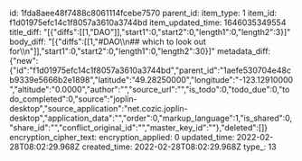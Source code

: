 id: 1fda8aee48f7488c8061114fcebe7570
parent_id: 
item_type: 1
item_id: f1d01975efc14c1f8057a3610a3744bd
item_updated_time: 1646035349554
title_diff: "[{\"diffs\":[[1,\"DAO\"]],\"start1\":0,\"start2\":0,\"length1\":0,\"length2\":3}]"
body_diff: "[{\"diffs\":[[1,\"#DAO\\\n## which to look out for\\\n\"]],\"start1\":0,\"start2\":0,\"length1\":0,\"length2\":30}]"
metadata_diff: {"new":{"id":"f1d01975efc14c1f8057a3610a3744bd","parent_id":"1aefe530704e48cb9339e5666b2e1898","latitude":"49.28250000","longitude":"-123.12910000","altitude":"0.0000","author":"","source_url":"","is_todo":0,"todo_due":0,"todo_completed":0,"source":"joplin-desktop","source_application":"net.cozic.joplin-desktop","application_data":"","order":0,"markup_language":1,"is_shared":0,"share_id":"","conflict_original_id":"","master_key_id":""},"deleted":[]}
encryption_cipher_text: 
encryption_applied: 0
updated_time: 2022-02-28T08:02:29.968Z
created_time: 2022-02-28T08:02:29.968Z
type_: 13
